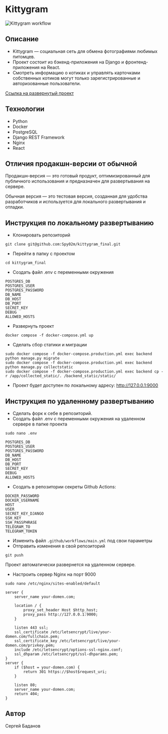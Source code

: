 # Kittygram
![Kittygram workflow](https://github.com/spy02m/kittygram_final/actions/workflows/main.yml/badge.svg)

## Описание
 - Kittygram — социальная сеть для обмена фотографиями любимых питомцев.
  - Проект состоит из бэкенд-приложения на Django и фронтенд-приложения на React.
   - Cмотреть информацию о котиках и управлять карточками собственных котиков могут только зарегистрированные и авторизованные пользователи.

[Ссылка на развернутый проект](https://kittygram.servequake.com)

## Технологии
 - Python
 - Docker
 - PostgreSQL
 - Django REST Framework
 - Nginx
 - React

## Отличия продакшн-версии от обычной
Продакшн-версия — это готовый продукт, оптимизированный для публичного использования и предназначен для развертывания на сервере.

Обычная версия — это тестовая версия, созданная для удобства разработчиков и используется для локального развертывания и отладки.

## Инструкция по локальному развертыванию
 - Клонировать репозиторий
```
git clone git@github.com:Spy02m/kittygram_final.git
```
 - Перейти в папку с проектом
```
cd kittygram_final
```
 - Создать файл .env с переменными окружения
```
POSTGRES_DB
POSTGRES_USER
POSTGRES_PASSWORD
DB_NAME
DB_HOST
DB_PORT
SECRET_KEY
DEBUG
ALLOWED_HOSTS
```
 - Развернуть проект
```
docker compose -f docker-compose.yml up
```
 - Сделать сбор статики и миграции
```
sudo docker compose -f docker-compose.production.yml exec backend python manage.py migrate
sudo docker compose -f docker-compose.production.yml exec backend python manage.py collectstatic
sudo docker compose -f docker-compose.production.yml exec backend cp -r /app/collected_static/. /backend_static/static/
```
 - Проект будет доступен по локальному адресу: http://127.0.0.1:9000
## Инструкция по удаленному развертыванию
 - Cделать форк к себе в репозиторий.
 - Создать файл .env с переменными окружения на удаленном сервере в папке проекта
```
sudo nano .env
```
```
POSTGRES_DB
POSTGRES_USER
POSTGRES_PASSWORD
DB_NAME
DB_HOST
DB_PORT
SECRET_KEY
DEBUG
ALLOWED_HOSTS
```
 - Создать в репозитории секреты Github Actions:
```
DOCKER_PASSWORD
DOCKER_USERNAME
HOST
USER
SECRET_KEY_DJANGO
SSH_KEY
SSH_PASSPHRASE
TELEGRAM_TO
TELEGRAM_TOKEN
```
 - Изменить файл `.github/workflows/main.yml` под свои параметры
 - Отправить изменения в свой репозиторий
```
git push
```
Проект автоматически развернется на удаленном сервере.
 - Настроить сервер Nginx на порт 9000
```
sudo nano /etc/nginx/sites-enabled/default
```
```
server {
    server_name your-domen.com;

    location / {
        proxy_set_header Host $http_host;
        proxy_pass http://127.0.0.1:9000;
    }

    listen 443 ssl;
    ssl_certificate /etc/letsencrypt/live/your-domen.com/fullchain.pem;
    ssl_certificate_key /etc/letsencrypt/live/your-domen.com/privkey.pem;
    include /etc/letsencrypt/options-ssl-nginx.conf;
    ssl_dhparam /etc/letsencrypt/ssl-dhparams.pem;
}
server {
    if ($host = your-domen.com) {
        return 301 https://$host$request_uri;
    }

    listen 80;
    server_name your-domen.com;
    return 404;
}
```
## Автор
Сергей Баданов
